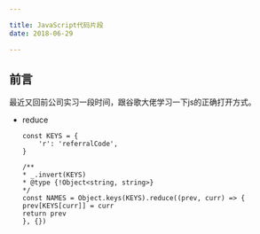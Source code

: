 ```yaml
---

title: JavaScript代码片段
date: 2018-06-29

---
```


## 前言
最近又回前公司实习一段时间，跟谷歌大佬学习一下js的正确打开方式。

* reduce

    ```
    const KEYS = {
        'r': 'referralCode',
    }

    /**
    * _.invert(KEYS)
    * @type {!Object<string, string>}
    */
    const NAMES = Object.keys(KEYS).reduce((prev, curr) => {
    prev[KEYS[curr]] = curr
    return prev
    }, {})
    ```

